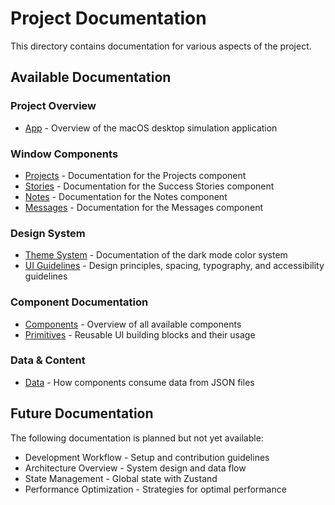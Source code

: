 # Project Documentation

This directory contains documentation for various aspects of the project.

## Available Documentation

### Project Overview
- [App](app.md) - Overview of the macOS desktop simulation application

### Window Components
- [Projects](projects.md) - Documentation for the Projects component
- [Stories](stories.md) - Documentation for the Success Stories component
- [Notes](notes.md) - Documentation for the Notes component
- [Messages](messages.md) - Documentation for the Messages component

### Design System
- [Theme System](theme.md) - Documentation of the dark mode color system
- [UI Guidelines](ui-guidelines.md) - Design principles, spacing, typography, and accessibility guidelines

### Component Documentation
- [Components](components.md) - Overview of all available components
- [Primitives](primitives.md) - Reusable UI building blocks and their usage

### Data & Content
- [Data](data.md) - How components consume data from JSON files

## Future Documentation

The following documentation is planned but not yet available:

- Development Workflow - Setup and contribution guidelines
- Architecture Overview - System design and data flow
- State Management - Global state with Zustand
- Performance Optimization - Strategies for optimal performance